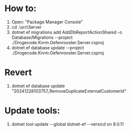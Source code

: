 # How to:

1. Open: "Package Manager Console"
2. cd .\src\Server
3. dotnet ef migrations add AddDbReportActionShared -o Database/Migrations --project ./Drogecode.Knrm.Oefenrooster.Server.csproj
4. dotnet ef database update --project ./Drogecode.Knrm.Oefenrooster.Server.csproj

# Revert

1. dotnet ef database update "20241228103757_RemoveDuplicateExternalCustomerId"

# Update tools:

1. dotnet tool update --global dotnet-ef --versicd on 8.0.11